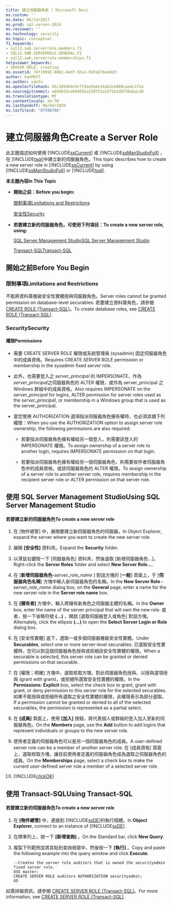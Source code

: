 ```yaml
---
title: 建立伺服器角色 | Microsoft Docs
ms.custom: ''
ms.date: 06/13/2017
ms.prod: sql-server-2014
ms.reviewer: ''
ms.technology: security
ms.topic: conceptual
f1_keywords:
- sql12.swb.serverrole.members.f1
- SQL12.SWB.SERVERROLE.GENERAL.F1
- sql12.swb.serverrole.memberships.f1
helpviewer_keywords:
- SERVER ROLE, creating
ms.assetid: 74f19992-8082-4ed7-92a1-04fe676ee82d
author: VanMSFT
ms.author: vanto
ms.openlocfilehash: 45c3d5bb9c9c7fdae9abe18ab3cb808cae4c1fa1
ms.sourcegitcommit: ad4d92dce894592a259721a1571b1d8736abacdb
ms.translationtype: MT
ms.contentlocale: zh-TW
ms.lasthandoff: 08/04/2020
ms.locfileid: "87598786"
---
```

# <a name="create-a-server-role"></a><span data-ttu-id="3b4ec-102">建立伺服器角色</span><span class="sxs-lookup"><span data-stu-id="3b4ec-102">Create a Server Role</span></span>
  <span data-ttu-id="3b4ec-103">此主題描述如何使用 [!INCLUDE[ssCurrent](../../../includes/sscurrent-md.md)] 或 [!INCLUDE[ssManStudioFull](../../../includes/ssmanstudiofull-md.md)] ，在 [!INCLUDE[tsql](../../../includes/tsql-md.md)]中建立新的伺服器角色。</span><span class="sxs-lookup"><span data-stu-id="3b4ec-103">This topic describes how to create a new server role in [!INCLUDE[ssCurrent](../../../includes/sscurrent-md.md)] by using [!INCLUDE[ssManStudioFull](../../../includes/ssmanstudiofull-md.md)] or [!INCLUDE[tsql](../../../includes/tsql-md.md)].</span></span>  
  
 <span data-ttu-id="3b4ec-104">**本主題內容**</span><span class="sxs-lookup"><span data-stu-id="3b4ec-104">**In This Topic**</span></span>  
  
-   <span data-ttu-id="3b4ec-105">**開始之前：**</span><span class="sxs-lookup"><span data-stu-id="3b4ec-105">**Before you begin:**</span></span>  
  
     [<span data-ttu-id="3b4ec-106">限制事項</span><span class="sxs-lookup"><span data-stu-id="3b4ec-106">Limitations and Restrictions</span></span>](#Restrictions)  
  
     [<span data-ttu-id="3b4ec-107">安全性</span><span class="sxs-lookup"><span data-stu-id="3b4ec-107">Security</span></span>](#Security)  
  
-   <span data-ttu-id="3b4ec-108">**若要建立新的伺服器角色，可使用下列項目：**</span><span class="sxs-lookup"><span data-stu-id="3b4ec-108">**To create a new server role, using:**</span></span>  
  
     [<span data-ttu-id="3b4ec-109">SQL Server Management Studio</span><span class="sxs-lookup"><span data-stu-id="3b4ec-109">SQL Server Management Studio</span></span>](#SSMSProcedure)  
  
     [<span data-ttu-id="3b4ec-110">Transact-SQL</span><span class="sxs-lookup"><span data-stu-id="3b4ec-110">Transact-SQL</span></span>](#TsqlProcedure)  
  
##  <a name="before-you-begin"></a><a name="BeforeYouBegin"></a> <span data-ttu-id="3b4ec-111">開始之前</span><span class="sxs-lookup"><span data-stu-id="3b4ec-111">Before You Begin</span></span>  
  
###  <a name="limitations-and-restrictions"></a><a name="Restrictions"></a> <span data-ttu-id="3b4ec-112">限制事項</span><span class="sxs-lookup"><span data-stu-id="3b4ec-112">Limitations and Restrictions</span></span>  
 <span data-ttu-id="3b4ec-113">不能將資料庫層級安全性實體授與伺服器角色。</span><span class="sxs-lookup"><span data-stu-id="3b4ec-113">Server roles cannot be granted permission on database-level securables.</span></span> <span data-ttu-id="3b4ec-114">若要建立資料庫角色，請參閱 [CREATE ROLE &#40;Transact-SQL&#41;](/sql/t-sql/statements/create-role-transact-sql)。</span><span class="sxs-lookup"><span data-stu-id="3b4ec-114">To create database roles, see [CREATE ROLE &#40;Transact-SQL&#41;](/sql/t-sql/statements/create-role-transact-sql).</span></span>  
  
###  <a name="security"></a><a name="Security"></a> <span data-ttu-id="3b4ec-115">Security</span><span class="sxs-lookup"><span data-stu-id="3b4ec-115">Security</span></span>  
  
####  <a name="permissions"></a><a name="Permissions"></a> <span data-ttu-id="3b4ec-116">權限</span><span class="sxs-lookup"><span data-stu-id="3b4ec-116">Permissions</span></span>  
  
-   <span data-ttu-id="3b4ec-117">需要 CREATE SERVER ROLE 權限或系統管理員 (sysadmin) 固定伺服器角色中的成員資格。</span><span class="sxs-lookup"><span data-stu-id="3b4ec-117">Requires CREATE SERVER ROLE permission or membership in the sysadmin fixed server role.</span></span>  
  
-   <span data-ttu-id="3b4ec-118">此外，也需要登入之 *server_principal* 的 IMPERSONATE、作為 *server_principal*之伺服器角色的 ALTER 權限，或作為 server_principal 之 Windows 群組中的成員資格。</span><span class="sxs-lookup"><span data-stu-id="3b4ec-118">Also requires IMPERSONATE on the *server_principal* for logins, ALTER permission for server roles used as the *server_principal*, or membership in a Windows group that is used as the server_principal.</span></span>  
  
-   <span data-ttu-id="3b4ec-119">當您使用 AUTHORIZATION 選項指派伺服器角色擁有權時，也必須具備下列權限：</span><span class="sxs-lookup"><span data-stu-id="3b4ec-119">When you use the AUTHORIZATION option to assign server role ownership, the following permissions are also required:</span></span>  
  
    -   <span data-ttu-id="3b4ec-120">若要指派伺服器角色擁有權給另一個登入，則需要該登入的 IMPERSONATE 權限。</span><span class="sxs-lookup"><span data-stu-id="3b4ec-120">To assign ownership of a server role to another login, requires IMPERSONATE permission on that login.</span></span>  
  
    -   <span data-ttu-id="3b4ec-121">若要指派伺服器角色擁有權給另一個伺服器角色，則需要收件者伺服器角色中的成員資格，或該伺服器角色的 ALTER 權限。</span><span class="sxs-lookup"><span data-stu-id="3b4ec-121">To assign ownership of a server role to another server role, requires membership in the recipient server role or ALTER permission on that server role.</span></span>  
  
##  <a name="using-sql-server-management-studio"></a><a name="SSMSProcedure"></a> <span data-ttu-id="3b4ec-122">使用 SQL Server Management Studio</span><span class="sxs-lookup"><span data-stu-id="3b4ec-122">Using SQL Server Management Studio</span></span>  
  
#### <a name="to-create-a-new-server-role"></a><span data-ttu-id="3b4ec-123">若要建立新的伺服器角色</span><span class="sxs-lookup"><span data-stu-id="3b4ec-123">To create a new server role</span></span>  
  
1.  <span data-ttu-id="3b4ec-124">在 [物件總管] 中，展開要建立新伺服器角色的伺服器。</span><span class="sxs-lookup"><span data-stu-id="3b4ec-124">In Object Explorer, expand the server where you want to create the new server role.</span></span>  
  
2.  <span data-ttu-id="3b4ec-125">展開 **[安全性]** 資料夾。</span><span class="sxs-lookup"><span data-stu-id="3b4ec-125">Expand the **Security** folder.</span></span>  
  
3.  <span data-ttu-id="3b4ec-126">以滑鼠右鍵按一下 [伺服器角色] 資料夾，然後選取 [新增伺服器角色...]。</span><span class="sxs-lookup"><span data-stu-id="3b4ec-126">Right-click the **Server Roles** folder and select **New Server Role...**.</span></span>  
  
4.  <span data-ttu-id="3b4ec-127">在 [**新增伺服器角色-**_server_role_name_ ] 對話方塊的 [**一般**] 頁面上，于 [**伺服器角色名稱**] 方塊中輸入新伺服器角色的名稱。</span><span class="sxs-lookup"><span data-stu-id="3b4ec-127">In the **New Server Role -**_server_role_name_ dialog box, on the **General** page, enter a name for the new server role in the **Server role name** box.</span></span>  
  
5.  <span data-ttu-id="3b4ec-128">在 **[擁有者]** 方塊中，輸入將擁有新角色之伺服器主體的名稱。</span><span class="sxs-lookup"><span data-stu-id="3b4ec-128">In the **Owner** box, enter the name of the server principal that will own the new role.</span></span> <span data-ttu-id="3b4ec-129">或者，按一下省略符號 **(...)** ，開啟 [選取伺服器登入或角色] 對話方塊。</span><span class="sxs-lookup"><span data-stu-id="3b4ec-129">Alternately, click the ellipsis **(...)** to open the **Select Server Login or Role** dialog box.</span></span>  
  
6.  <span data-ttu-id="3b4ec-130">在 [安全性實體] 底下，選取一或多個伺服器層級安全性實體。</span><span class="sxs-lookup"><span data-stu-id="3b4ec-130">Under **Securables**, select one or more server-level securables.</span></span> <span data-ttu-id="3b4ec-131">已選取安全性實體時，您可以對這個伺服器角色授與或拒絕該安全性實體的權限。</span><span class="sxs-lookup"><span data-stu-id="3b4ec-131">When a securable is selected, this server role can be granted or denied permissions on that securable.</span></span>  
  
7.  <span data-ttu-id="3b4ec-132">在 [權限；明確] 方塊中，選取核取方塊，對此伺服器角色授與、以授與選項授與 (grant with grant)，或拒絕所選取安全性實體的權限。</span><span class="sxs-lookup"><span data-stu-id="3b4ec-132">In the **Permissions: Explicit** box, select the check box to grant, grant with grant, or deny permission to this server role for the selected securables.</span></span> <span data-ttu-id="3b4ec-133">如果不能授與或拒絕所有選取之安全性實體的權限，此權限表示為部分選取。</span><span class="sxs-lookup"><span data-stu-id="3b4ec-133">If a permission cannot be granted or denied to all of the selected securables, the permission is represented as a partial select.</span></span>  
  
8.  <span data-ttu-id="3b4ec-134">在 **[成員]** 頁面上，使用 **[加入]** 按鈕，將代表個人或群組的登入加入至新的伺服器角色。</span><span class="sxs-lookup"><span data-stu-id="3b4ec-134">On the **Members** page, use the **Add** button to add logins that represent individuals or groups to the new server role.</span></span>  
  
9. <span data-ttu-id="3b4ec-135">使用者定義的伺服器角色可以是另一個伺服器角色的成員。</span><span class="sxs-lookup"><span data-stu-id="3b4ec-135">A user-defined server role can be a member of another server role.</span></span> <span data-ttu-id="3b4ec-136">在 [成員資格] 頁面上，選取核取方塊，讓目前使用者定義的伺服器角色成為選取之伺服器角色的成員。</span><span class="sxs-lookup"><span data-stu-id="3b4ec-136">On the **Memberships** page, select a check box to make the current user-defined server role a member of a selected server role.</span></span>  
  
10. [!INCLUDE[clickOK](../../../includes/clickok-md.md)]  
  
##  <a name="using-transact-sql"></a><a name="TsqlProcedure"></a> <span data-ttu-id="3b4ec-137">使用 Transact-SQL</span><span class="sxs-lookup"><span data-stu-id="3b4ec-137">Using Transact-SQL</span></span>  
  
#### <a name="to-create-a-new-server-role"></a><span data-ttu-id="3b4ec-138">若要建立新的伺服器角色</span><span class="sxs-lookup"><span data-stu-id="3b4ec-138">To create a new server role</span></span>  
  
1.  <span data-ttu-id="3b4ec-139">在 **[物件總管]** 中，連接到 [!INCLUDE[ssDE](../../../includes/ssde-md.md)]的執行個體。</span><span class="sxs-lookup"><span data-stu-id="3b4ec-139">In **Object Explorer**, connect to an instance of [!INCLUDE[ssDE](../../../includes/ssde-md.md)].</span></span>  
  
2.  <span data-ttu-id="3b4ec-140">在標準列上，按一下 **[新增查詢]** 。</span><span class="sxs-lookup"><span data-stu-id="3b4ec-140">On the Standard bar, click **New Query**.</span></span>  
  
3.  <span data-ttu-id="3b4ec-141">複製下列範例並將其貼到查詢視窗中，然後按一下 **[執行]** 。</span><span class="sxs-lookup"><span data-stu-id="3b4ec-141">Copy and paste the following example into the query window and click **Execute**.</span></span>  
  
    ```  
    --Creates the server role auditors that is owned the securityadmin fixed server role.  
    USE master;  
    CREATE SERVER ROLE auditors AUTHORIZATION securityadmin;  
    GO  
    ```  
  
 <span data-ttu-id="3b4ec-142">如需詳細資訊，請參閱 [CREATE SERVER ROLE &#40;Transact-SQL&#41;](/sql/t-sql/statements/create-server-role-transact-sql)。</span><span class="sxs-lookup"><span data-stu-id="3b4ec-142">For more information, see [CREATE SERVER ROLE &#40;Transact-SQL&#41;](/sql/t-sql/statements/create-server-role-transact-sql).</span></span>  
  
  
